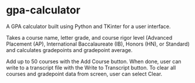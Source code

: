 # gpa-calculator
A GPA calculator built using Python and TKinter for a user interface.

Takes a course name, letter grade, and course rigor level (Advanced Placement (AP), International Baccalaureate (IB), Honors (HN), or Standard) and calculates gradepoints and gradepoint average. 

Add up to 50 courses with the Add Course button.
When done, user can write to a transcript file with the Write to Transcript button.
To clear all courses and gradepoint data from screen, user can select Clear.


